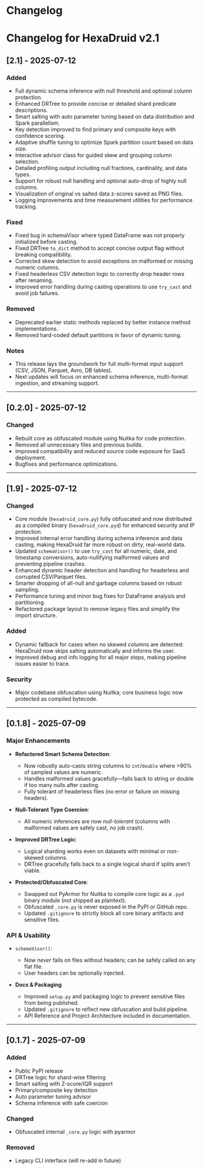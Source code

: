 # Changelog

# Changelog for HexaDruid v2.1

## [2.1] - 2025-07-12
### Added
- Full dynamic schema inference with null threshold and optional column protection.
- Enhanced DRTree to provide concise or detailed shard predicate descriptions.
- Smart salting with auto parameter tuning based on data distribution and Spark parallelism.
- Key detection improved to find primary and composite keys with confidence scoring.
- Adaptive shuffle tuning to optimize Spark partition count based on data size.
- Interactive advisor class for guided skew and grouping column selection.
- Detailed profiling output including null fractions, cardinality, and data types.
- Support for robust null handling and optional auto-drop of highly null columns.
- Visualization of original vs salted data z-scores saved as PNG files.
- Logging improvements and time measurement utilities for performance tracking.

### Fixed
- Fixed bug in schemaVisor where typed DataFrame was not properly initialized before casting.
- Fixed DRTree `to_dict` method to accept concise output flag without breaking compatibility.
- Corrected skew detection to avoid exceptions on malformed or missing numeric columns.
- Fixed headerless CSV detection logic to correctly drop header rows after renaming.
- Improved error handling during casting operations to use `try_cast` and avoid job failures.

### Removed
- Deprecated earlier static methods replaced by better instance method implementations.
- Removed hard-coded default partitions in favor of dynamic tuning.

### Notes
- This release lays the groundwork for full multi-format input support (CSV, JSON, Parquet, Avro, DB tables).
- Next updates will focus on enhanced schema inference, multi-format ingestion, and streaming support.
---
## [0.2.0] - 2025-07-12
### Changed
- Rebuilt core as obfuscated module using Nuitka for code protection.
- Removed all unnecessary files and previous builds.
- Improved compatibility and reduced source code exposure for SaaS deployment.
- Bugfixes and performance optimizations.

---

## [1.9] - 2025-07-12

### Changed
- Core module (`hexadruid_core.py`) fully obfuscated and now distributed as a compiled binary (`hexadruid_core.pyd`) for enhanced security and IP protection.
- Improved internal error handling during schema inference and data casting, making HexaDruid far more robust on dirty, real-world data.
- Updated `schemaVisor()` to use `try_cast` for all numeric, date, and timestamp conversions, auto-nullifying malformed values and preventing pipeline crashes.
- Enhanced dynamic header detection and handling for headerless and corrupted CSV/Parquet files.
- Smarter dropping of all-null and garbage columns based on robust sampling.
- Performance tuning and minor bug fixes for DataFrame analysis and partitioning.
- Refactored package layout to remove legacy files and simplify the import structure.

### Added
- Dynamic fallback for cases when no skewed columns are detected: HexaDruid now skips salting automatically and informs the user.
- Improved debug and info logging for all major steps, making pipeline issues easier to trace.

### Security
- Major codebase obfuscation using Nuitka; core business logic now protected as compiled bytecode.

---

## [0.1.8] - 2025-07-09

### Major Enhancements

- **Refactored Smart Schema Detection**:  
  - Now robustly auto-casts string columns to `int`/`double` where >90% of sampled values are numeric.
  - Handles malformed values gracefully—falls back to string or double if too many nulls after casting.
  - Fully tolerant of headerless files (no error or failure on missing headers).

- **Null-Tolerant Type Coercion**:  
  - All numeric inferences are now *null-tolerant* (columns with malformed values are safely cast, no job crash).

- **Improved DRTree Logic**:  
  - Logical sharding works even on datasets with minimal or non-skewed columns.
  - DRTree gracefully falls back to a single logical shard if splits aren't viable.

- **Protected/Obfuscated Core**:  
  - Swapped out PyArmor for Nuitka to compile core logic as a `.pyd` binary module (not shipped as plaintext).
  - Obfuscated `_core.py` is never exposed in the PyPI or GitHub repo.
  - Updated `.gitignore` to strictly block all core binary artifacts and sensitive files.

### API & Usability

- `schemaVisor()`:
  - Now *never* fails on files without headers; can be safely called on any flat file.
  - User headers can be optionally injected.

- **Docs & Packaging**
  - Improved `setup.py` and packaging logic to prevent sensitive files from being published.
  - Updated `.gitignore` to reflect new obfuscation and build pipeline.
  - API Reference and Project Architecture included in documentation.

---

## [0.1.7] - 2025-07-09
### Added
- Public PyPI release
- DRTree logic for shard-wise filtering
- Smart salting with Z-score/IQR support
- Primary/composite key detection
- Auto parameter tuning advisor
- Schema inference with safe coercion

### Changed
- Obfuscated internal `_core.py` logic with pyarmor

### Removed
- Legacy CLI interface (will re-add in future)
